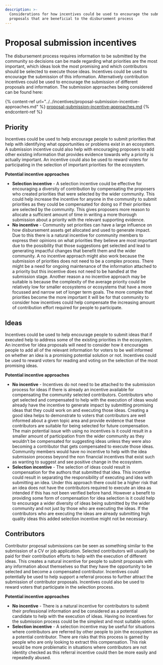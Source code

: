 ```yaml
---
description: >-
  Considerations for how incentives could be used to encourage the submission of
  proposals that are beneficial to the disbursement process
---
```


# Proposal submission incentives

The disbursement process requires information to be submitted by the community so decisions can be made regarding what priorities are the most important, which ideas look the most promising and which contributors should be selected to execute those ideas. Incentives could be used to encourage the submission of this information. Alternatively contribution incentives could be used to encourage the submission of different proposals and information. The submission approaches being considered can be found here:

{% content-ref url="../../incentives/proposal-submission-incentive-approaches.md" %}
[proposal-submission-incentive-approaches.md](../../incentives/proposal-submission-incentive-approaches.md)
{% endcontent-ref %}



## Priority

Incentives could be used to help encourage people to submit priorities that help with identifying what opportunities or problems exist in an ecosystem. A submission incentive could also help with encouraging proposers to add other existing information that provides evidence towards why a priority is actually important. An incentive could also be used to reward voters for participating in the selection of important priorities for the ecosystem.



**Potential incentive approaches**

* **Selection incentive** - A selection incentive could be effective for encouraging a diversity of contribution by compensating the proposers who created priorities that were selected by the wider community. This could help increase the incentive for anyone in the community to submit priorities as they could be compensated for doing so if their priorities are selected by the community. This gives proposers more reason to allocate a sufficient amount of time in writing a more thorough submission about a priority with the relevant supporting evidence.
* **No incentive** - Community set priorities can have a large influence on how disbursement assets get allocated and used to generate impact. Due to this there is a natural incentive for community members to express their opinions on what priorities they believe are most important due to the possibility that those suggestions get selected and lead to generating impactful changes that benefit them and the wider community. A no incentive approach might also work because the submission of priorities does not need to be a complex process. There might be a need for ongoing maintenance of the information attached to a priority but this incentive does not need to be handled at the submission stage. Another reason a no incentive approach may be suitable is because the complexity of the average priority could be relatively low for smaller ecosystems or ecosystems that have a more focussed and narrow set of longer term goals. The more complex that priorities become the more important it will be for that community to consider how incentives could help compensate the increasing amount of contribution effort required for people to participate.



## Ideas

Incentives could be used to help encourage people to submit ideas that if executed help to address some of the existing priorities in the ecosystem. An incentive for idea proposals will need to consider how it encourages people to add all of the relevant information for voters to be well informed on whether an idea is a promising potential solution or not. Incentives could be used to reward voters for reading and voting on the selection of the most promising ideas.



**Potential incentive approaches**

* **No incentive** - Incentives do not need to be attached to the submission process for ideas if there is already an incentive available for compensating the community selected contributors. Contributors who get selected and compensated to help with the execution of ideas would already have the incentive to generate impact by submitting promising ideas that they could work on and executing those ideas. Creating a good idea helps to demonstrate to voters that contributors are well informed about a given topic area and provide evidence that these contributors are suitable for being selected for future compensation. The main potential issue with using no incentives is it could result in a smaller amount of participation from the wider community as they wouldn’t be compensated for suggesting ideas unless they were also becoming a contributor that gets compensated to execute those ideas. Community members would have no incentive to help with the idea submission process beyond the non financial incentives that exist such as wanting to suggest and see positive change in the ecosystem.
* **Selection incentive** - The selection of ideas could result in compensation for the authors that submitted that idea. This incentive could result in separating the responsibility of executing and idea with submitting an idea. Under this approach there could be a higher risk that an idea does not have the contributors required to execute an idea as intended if this has not been verified before hand. However a benefit to providing some form of compensation for idea selection is it could help to encourage a wider diversity of ideas being submitted by the wider community and not just by those who are executing the ideas. If the contributors who are executing the ideas are already submitting high quality ideas this added selection incentive might not be necessary.



## Contributors

Contributor proposal submissions can be seen as something similar to the submission of a CV or job application. Selected contributors will usually be paid for their contribution efforts to help with the execution of different ideas. This creates a natural incentive for people to submit proposals with any information about themselves so that they have the opportunity to be selected and become a compensated contributor. Incentives could potentially be used to help support a referral process to further attract the submission of contributor proposals. Incentives could also be used to reward voters that participate in the selection process.



**Potential incentive approaches**

* **No incentive** - There is a natural incentive for contributors to submit their professional information and be considered as a potential candidate to help with the execution of ideas. Having no incentives for the submission process could be the simplest and most suitable option.
* **Selection incentive** - A selection incentive may be useful for situations where contributors are referred by other people to join the ecosystem as a potential contributor. There are risks that this process is gamed by people who are only looking to extract this compensation. This risk would be more problematic in situations where contributors are not identity checked as this referral incentive could then be more easily and repeatedly abused.
